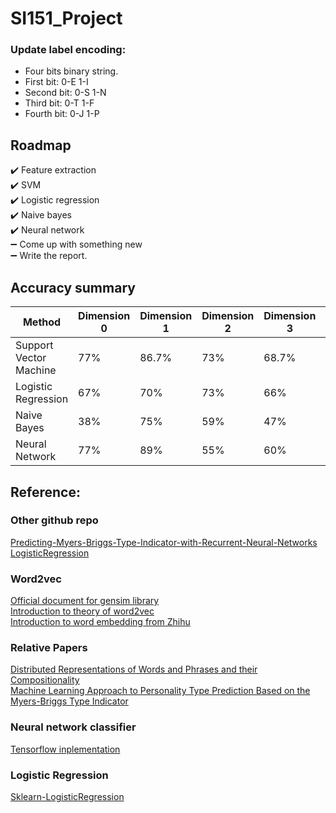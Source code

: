 # SI151_Project


### Update label encoding:
+ Four bits binary string.
+ First bit: 0-E 1-I
+ Second bit: 0-S 1-N
+ Third bit: 0-T 1-F
+ Fourth bit: 0-J 1-P


## Roadmap
:heavy_check_mark: Feature extraction </br>
:heavy_check_mark: SVM  &emsp; </br>
:heavy_check_mark: Logistic regression &emsp;  </br>
:heavy_check_mark: Naive bayes </br>
:heavy_check_mark: Neural network </br>
:heavy_minus_sign: Come up with something new </br>
:heavy_minus_sign: Write the report. </br>

## Accuracy summary

| Method | Dimension 0 | Dimension 1 | Dimension 2 | Dimension 3 | Multi-class |
| ------ | ------ | ------ | ------ | ------ | ------ |
| Support Vector Machine | 77% | 86.7% | 73% | 68.7% | 33.9% |
| Logistic Regression | 67% | 70% | 73% | 66% |   |
| Naive Bayes | 38% | 75% | 59% | 47% |   |
| Neural Network | 77% | 89% | 55% | 60% | 24% |


## Reference:
### Other github repo
[Predicting-Myers-Briggs-Type-Indicator-with-Recurrent-Neural-Networks](https://github.com/ianscottknight/Predicting-Myers-Briggs-Type-Indicator-with-Recurrent-Neural-Networks)</br>
[LogisticRegression](https://github.com/perborgen/LogisticRegression)</br>
### Word2vec
[Official document for gensim library](https://radimrehurek.com/gensim/models/word2vec.html) </br>
[Introduction to theory of word2vec](https://blog.csdn.net/huacha__/article/details/84068653) </br>
[Introduction to word embedding from Zhihu](https://www.zhihu.com/question/32275069) </br>
### Relative Papers
[Distributed Representations of Words and Phrases and their Compositionality](https://arxiv.org/abs/1310.4546) </br>
[Machine Learning Approach to Personality Type Prediction Based on the Myers-Briggs Type Indicator](https://www.researchgate.net/publication/339935842_Machine_Learning_Approach_to_Personality_Type_Prediction_Based_on_the_Myers-Briggs_Type_Indicator_R) </br>
### Neural network classifier
[Tensorflow inplementation](https://blog.csdn.net/sinat_29957455/article/details/78324082)</br>
### Logistic Regression
[Sklearn-LogisticRegression](https://blog.csdn.net/CherDW/article/details/54891073)</br>
